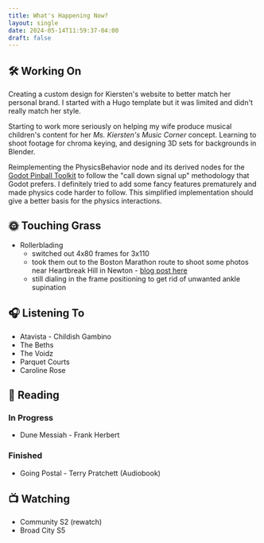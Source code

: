 ```yaml
---
title: What's Happening Now?
layout: single
date: 2024-05-14T11:59:37-04:00
draft: false
---
```


## 🛠️ Working On

Creating a custom design for Kiersten's website to better match her personal brand.
I started with a Hugo template but it was limited and didn't really match her style.

Starting to work more seriously on helping my wife produce musical children's
content for her *Ms. Kiersten's Music Corner* concept. Learning to shoot footage
for chroma keying, and designing 3D sets for backgrounds in Blender.

Reimplementing the PhysicsBehavior node and its derived nodes for the
[Godot Pinball Toolkit](/projects/godot_pinball) to follow the "call down
signal up" methodology that Godot prefers. I definitely tried to add some
fancy features prematurely and made physics code harder to follow. This
simplified implementation should give a better basis for the physics interactions.

## 🌞 Touching Grass

- Rollerblading
    - switched out 4x80 frames for 3x110
    - took them out to the Boston Marathon route to shoot some photos near Heartbreak Hill in Newton - [blog post here](/posts/boston_marathon_24)
    - still dialing in the frame positioning to get rid of unwanted ankle supination

## 🎧 Listening To

- Atavista - Childish Gambino
- The Beths
- The Voidz
- Parquet Courts
- Caroline Rose

## 📖 Reading

### In Progress
- Dune Messiah - Frank Herbert

### Finished
- Going Postal - Terry Pratchett (Audiobook)

## 📺 Watching

- Community S2 (rewatch)
- Broad City S5
